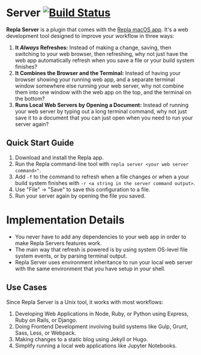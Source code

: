 # Server [![Build Status](https://travis-ci.org/repla-app/Server.replaplugin.svg?branch=master)](https://travis-ci.org/repla-app/Server.replaplugin)

**Repla Server** is a plugin that comes with the [Repla macOS app](https://repla.app). It's a web development tool designed to improve your workflow in three ways:

1. **It *Always* Refreshes:** Instead of making a change, saving, then switching to your web browser, then refreshing, why not just have the web app automatically refresh when you save a file or your build system finishes?
2. **It Combines the Browser and the Terminal:** Instead of having your browser showing your running web app, and a separate terminal window somewhere else running your web server, why not combine them into one window with the web app on the top, and the terminal on the bottom?
3. **Runs Local Web Servers by Opening a Document:** Instead of running your web server by typing out a long terminal command, why not just save it to a document that you can just open when you need to run your server again?

## Quick Start Guide

1. Download and install the Repla app.
2. Run the Repla command-line tool with `repla server <your web server command>"`.
3. Add `-f` to the command to refresh when a file changes or when a your build system finishes with `-r <a string in the server command output>`.
4. Use "File" -> "Save" to save this configuration to a file.
5. Run your server again by opening the file you saved.

# Implementation Details

- You never have to add any dependencies to your web app in order to make Repla Servers features work.
- The main way that refresh is powered is by using system OS-level file system events, or by parsing terminal output.
- Repla Server uses environment inheritance to run your local web server with the same environment that you have setup in your shell.

## Use Cases

Since Repla Server is a Unix tool, it works with most workflows:

1. Developing Web Applications in Node, Ruby, or Python using Express, Ruby on Rails, or Django.
2. Doing Frontend Development involving build systems like Gulp, Grunt, Sass, Less, or Webpack.
3. Making changes to a static blog using Jekyll or Hugo.
4. Simplify running a local web applications like Jupyter Notebooks.
